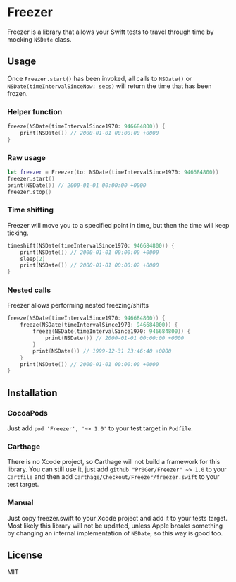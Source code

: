 # Freezer
Freezer is a library that allows your Swift tests to travel through time by mocking `NSDate` class.

## Usage

Once `Freezer.start()` has been invoked, all calls to `NSDate()` or `NSDate(timeIntervalSinceNow: secs)` will return the time that has been frozen.

### Helper function

```swift
freeze(NSDate(timeIntervalSince1970: 946684800)) {
	print(NSDate()) // 2000-01-01 00:00:00 +0000
}
```

### Raw usage

```swift
let freezer = Freezer(to: NSDate(timeIntervalSince1970: 946684800))
freezer.start()
print(NSDate()) // 2000-01-01 00:00:00 +0000
freezer.stop()
```

### Time shifting

Freezer will move you to a specified point in time, but then the time will keep ticking.

```swift
timeshift(NSDate(timeIntervalSince1970: 946684800)) {
	print(NSDate()) // 2000-01-01 00:00:00 +0000
	sleep(2)
	print(NSDate()) // 2000-01-01 00:00:02 +0000
}
```

### Nested calls

Freezer allows performing nested freezing/shifts

```swift
freeze(NSDate(timeIntervalSince1970: 946684800)) {
	freeze(NSDate(timeIntervalSince1970: 946684000)) {
		freeze(NSDate(timeIntervalSince1970: 946684800)) {
			print(NSDate()) // 2000-01-01 00:00:00 +0000
		}
		print(NSDate()) // 1999-12-31 23:46:40 +0000
	}
	print(NSDate()) // 2000-01-01 00:00:00 +0000
}
```

## Installation

### CocoaPods

Just add `pod 'Freezer', '~> 1.0'` to your test target in `Podfile`.

### Carthage

There is no Xcode project, so Carthage will not build a framework for this library. You can still use it, just add `github "Pr0Ger/Freezer" ~> 1.0` to your `Cartfile` and then add `Carthage/Checkout/Freezer/freezer.swift` to your test target.

### Manual

Just copy freezer.swift to your Xcode project and add it to your tests target. Most likely this library will not be updated, unless Apple breaks something by changing an internal implementation of `NSDate`, so this way is good too.

## License

MIT

